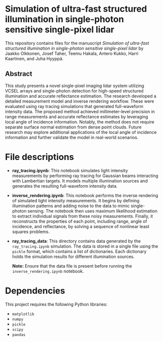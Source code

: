 # Simulation of ultra-fast structured illumination in single-photon sensitive single-pixel lidar
This repository contains files for the manuscript *Simulation of ultra-fast structured illumination in single-photon sensitive single-pixel lidar* by Jaakko Olkkonen, Josef Taher, Teemu Hakala, Antero Kukko, Harri Kaartinen, and Juha Hyyppä.

## Abstract
This study presents a novel single-pixel imaging lidar system utilizing VCSEL arrays and single-photon detection for high-speed structured illumination and accurate reflectance estimation. The research developed a detailed measurement model and inverse rendering workflow. These were evaluated using ray tracing simulations that generated full-waveform intensity data. The proposed method achieved millimeter-level precision in range measurements and accurate reflectance estimates by leveraging local angle of incidence information. Notably, the method does not require separate surface normal estimation from dense point clouds. Future research may explore additional applications of the local angle of incidence information and further validate the model in real-world scenarios. 

# File descriptions

- **ray_tracing.ipynb**: 
  This notebook simulates light intensity measurements by performing ray tracing for Gaussian beams interacting with Lambertian targets. It models multiple illumination sources and generates the resulting full-waveform intensity data.
- **inverse_rendering.ipynb**: 
  This notebook performs the inverse rendering of simulated light intensity measurements. It begins by defining illumination patterns and adding noise to the data to mimic single-photon sensing. The notebook then uses maximum likelihood estimation to extract individual signals from these noisy measurements. Finally, it reconstructs the properties of each point, including range, angle of incidence, and reflectance, by solving a sequence of nonlinear least squares problems.
- **ray_tracing_data**: 
  This directory contains data generated by the `ray_tracing.ipynb` simulation. The data is stored in a single file using the `pickle` format, which contains a list of dictionaries. Each dictionary holds the simulation results for different illumination sources.
  
  **Note:** Ensure that the data file is present before running the `inverse_rendering.ipynb` notebook.
  
# Dependencies

This project requires the following Python libraries:

- `matplotlib`
- `numpy`
- `pickle`
- `scipy`
- `pandas`
